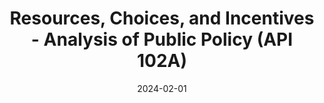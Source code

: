 ---
title: Resources, Choices, and Incentives - Analysis of Public Policy (API 102A) 
summary: Served as a graduate student instrutor for 3 years. This course served as one of the core economics courses for Harvard's Master in Public Policy and focused on the economic inventives and tradeoffs relevant for social policy.
date: 2024-02-01

featured: true

tags:
  - Economics for Social Policy
image:
  caption: ''
---